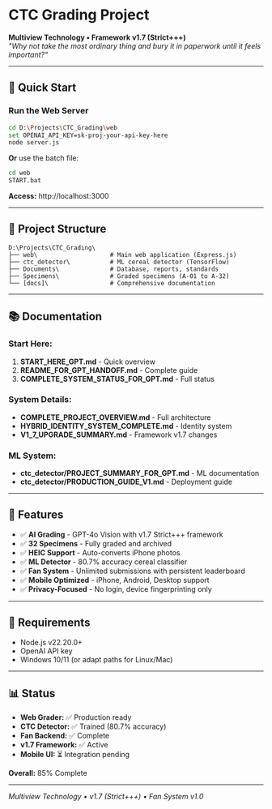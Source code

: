 # CTC Grading Project

**Multiview Technology • Framework v1.7 (Strict+++)**  
*"Why not take the most ordinary thing and bury it in paperwork until it feels important?"*

---

## 🚀 Quick Start

### Run the Web Server
```bash
cd D:\Projects\CTC_Grading\web
set OPENAI_API_KEY=sk-proj-your-api-key-here
node server.js
```

**Or** use the batch file:
```bash
cd web
START.bat
```

**Access:** http://localhost:3000

---

## 📁 Project Structure

```
D:\Projects\CTC_Grading\
├── web\                    # Main web application (Express.js)
├── ctc_detector\           # ML cereal detector (TensorFlow)
├── Documents\              # Database, reports, standards
├── Specimens\              # Graded specimens (A-01 to A-32)
└── [docs]\                 # Comprehensive documentation
```

---

## 📚 Documentation

### Start Here:
1. **START_HERE_GPT.md** - Quick overview
2. **README_FOR_GPT_HANDOFF.md** - Complete guide
3. **COMPLETE_SYSTEM_STATUS_FOR_GPT.md** - Full status

### System Details:
- **COMPLETE_PROJECT_OVERVIEW.md** - Full architecture
- **HYBRID_IDENTITY_SYSTEM_COMPLETE.md** - Identity system
- **V1_7_UPGRADE_SUMMARY.md** - Framework v1.7 changes

### ML System:
- **ctc_detector/PROJECT_SUMMARY_FOR_GPT.md** - ML documentation
- **ctc_detector/PRODUCTION_GUIDE_V1.md** - Deployment guide

---

## 🎯 Features

- ✅ **AI Grading** - GPT-4o Vision with v1.7 Strict+++ framework
- ✅ **32 Specimens** - Fully graded and archived
- ✅ **HEIC Support** - Auto-converts iPhone photos
- ✅ **ML Detector** - 80.7% accuracy cereal classifier
- ✅ **Fan System** - Unlimited submissions with persistent leaderboard
- ✅ **Mobile Optimized** - iPhone, Android, Desktop support
- ✅ **Privacy-Focused** - No login, device fingerprinting only

---

## 🔧 Requirements

- Node.js v22.20.0+
- OpenAI API key
- Windows 10/11 (or adapt paths for Linux/Mac)

---

## 📊 Status

- **Web Grader:** ✅ Production ready
- **CTC Detector:** ✅ Trained (80.7% accuracy)
- **Fan Backend:** ✅ Complete
- **v1.7 Framework:** ✅ Active
- **Mobile UI:** ⏳ Integration pending

**Overall:** 85% Complete

---

*Multiview Technology • v1.7 (Strict+++) • Fan System v1.0*


